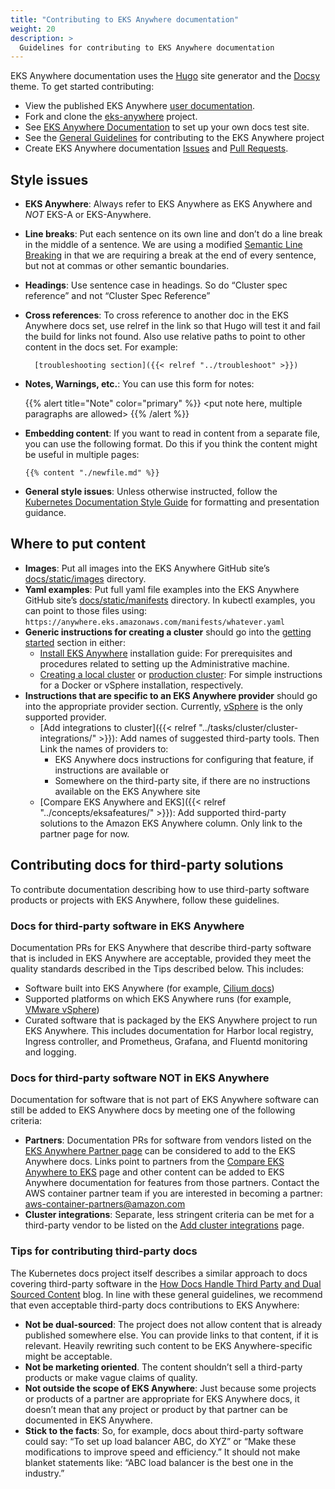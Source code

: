 ```yaml
---
title: "Contributing to EKS Anywhere documentation"
weight: 20
description: >
  Guidelines for contributing to EKS Anywhere documentation
---
```

EKS Anywhere documentation uses the [Hugo](https://gohugo.io/categories/fundamentals) site generator and the [Docsy](https://www.docsy.dev/docs/) theme. To get started contributing:

* View the published EKS Anywhere [user documentation](https://anywhere.eks.amazonaws.com/docs/).
* Fork and clone the [eks-anywhere](https://github.com/aws/eks-anywhere) project.
* See [EKS Anywhere Documentation](https://github.com/aws/eks-anywhere/tree/main/docs) to set up your own docs test site.
* See the [General Guidelines](https://github.com/aws/eks-anywhere/blob/main/docs/content/en/docs/community/contributing.md) for contributing to the EKS Anywhere project
* Create EKS Anywhere documentation [Issues](https://github.com/aws/eks-anywhere/issues) and [Pull Requests](https://github.com/aws/eks-anywhere/pulls).

## Style issues

* **EKS Anywhere**: Always refer to EKS Anywhere as EKS Anywhere and *NOT* EKS-A or EKS-Anywhere.
* **Line breaks**: Put each sentence on its own line and don’t do a line break in the middle of a sentence. 
  We are using a modified [Semantic Line Breaking](https://sembr.org/) in that we are requiring a break at the end of every sentence, but not at commas or other semantic boundaries.
* **Headings**: Use sentence case in headings. So do “Cluster spec reference” and not “Cluster Spec Reference”
* **Cross references**: To cross reference to another doc in the EKS Anywhere docs set, use relref in the link so that Hugo will test it and fail the build for links not found. Also use relative paths to point to other content in the docs set. For example:
   ```
     [troubleshooting section]({{< relref "../troubleshoot" >}})
   ```
* **Notes, Warnings, etc.**: You can use this form for notes:
    
    {{% alert title="Note" color="primary" %}}
    <put note here, multiple paragraphs are allowed>
    {{% /alert %}}

* **Embedding content**: If you want to read in content from a separate file, you can use the following format.
  Do this if you think the content might be useful in multiple pages:
  ```
  {{% content "./newfile.md" %}}
  ```
* **General style issues**: Unless otherwise instructed, follow the [Kubernetes Documentation Style Guide](https://kubernetes.io/docs/contribute/style/style-guide/) for formatting and presentation guidance.

## Where to put content

* **Images**: Put all images into the EKS Anywhere GitHub site’s [docs/static/images](https://github.com/aws/eks-anywhere/tree/main/docs/static/images) directory.
* **Yaml examples**: Put full yaml file examples into the EKS Anywhere GitHub site’s [docs/static/manifests](https://github.com/aws/eks-anywhere/tree/main/docs/static/manifests) directory.
  In kubectl examples, you can point to those files using: `https://anywhere.eks.amazonaws.com/manifests/whatever.yaml`
* **Generic instructions for creating a cluster** should go into the [getting started](https://anywhere.eks.amazonaws.com/docs/getting-started/) section in either:
   * [Install EKS Anywhere](https://anywhere.eks.amazonaws.com/docs/getting-started/install/) installation guide: For prerequisites and procedures related to setting up the Administrative machine.
   * [Creating a local cluster](https://anywhere.eks.amazonaws.com/docs/getting-started/local-environment/) or [production cluster](https://anywhere.eks.amazonaws.com/docs/getting-started/production-environment/): For simple instructions for a Docker or vSphere installation, respectively.
* **Instructions that are specific to an EKS Anywhere provider** should go into the appropriate provider section. Currently, [vSphere](https://anywhere.eks.amazonaws.com/docs/reference/vsphere/) is the only supported provider.
  * [Add integrations to cluster]({{< relref "../tasks/cluster/cluster-integrations/" >}}): Add names of suggested third-party tools. Then Link the names of providers to:
    * EKS Anywhere docs instructions for configuring that feature, if instructions are available or
    * Somewhere on the third-party site, if there are no instructions available on the EKS Anywhere site
  * [Compare EKS Anywhere and EKS]({{< relref "../concepts/eksafeatures/" >}}): Add supported third-party solutions to the Amazon EKS Anywhere column.
  Only link to the partner page for now.

## Contributing docs for third-party solutions

To contribute documentation describing how to use third-party software products or projects with EKS Anywhere, follow these guidelines.

### Docs for third-party software in EKS Anywhere

Documentation PRs for EKS Anywhere that describe third-party software that is included in EKS Anywhere are acceptable, provided they meet the quality standards described in the Tips described below. This includes:

* Software built into EKS Anywhere (for example, [Cilium docs](https://anywhere.eks.amazonaws.com/docs/tasks/workload/networking-and-security/))
* Supported platforms on which EKS Anywhere runs (for example, [VMware vSphere](https://anywhere.eks.amazonaws.com/docs/reference/vsphere/))
* Curated software that is packaged by the EKS Anywhere project to run EKS Anywhere. This includes documentation for Harbor local registry, Ingress controller, and Prometheus, Grafana, and Fluentd monitoring and logging.

### Docs for third-party software NOT in EKS Anywhere

Documentation for software that is not part of EKS Anywhere software can still be added to EKS Anywhere docs by meeting one of the following criteria:

* **Partners**: Documentation PRs for software from vendors listed on the [EKS Anywhere Partner page](https://aws.amazon.com/eks/eks-anywhere/partners/) can be considered to add to the EKS Anywhere docs.
  Links point to partners from the [Compare EKS Anywhere to EKS](https://anywhere.eks.amazonaws.com/docs/concepts/eksafeatures/) page and other content can be added to EKS Anywhere documentation for features from those partners.
  Contact the AWS container partner team if you are interested in becoming a partner: aws-container-partners@amazon.com
* **Cluster integrations**: Separate, less stringent criteria can be met for a third-party vendor to be listed on the [Add cluster integrations](https://anywhere.eks.amazonaws.com/docs/tasks/cluster/cluster-integrations/) page.

### Tips for contributing third-party docs

The Kubernetes docs project itself describes a similar approach to docs covering third-party software in the [How Docs Handle Third Party and Dual Sourced Content](https://kubernetes.io/blog/2020/05/third-party-dual-sourced-content/) blog.
In line with these general guidelines, we recommend that even acceptable third-party docs contributions to EKS Anywhere:

* **Not be dual-sourced**: The project does not allow content that is already published somewhere else.
  You can provide links to that content, if it is relevant. Heavily rewriting such content to be EKS Anywhere-specific might be acceptable.
* **Not be marketing oriented**. The content shouldn’t sell a third-party products or make vague claims of quality.
* **Not outside the scope of EKS Anywhere**:  Just because some projects or products of a partner are appropriate for EKS Anywhere docs, it doesn’t mean that any project or product by that partner can be documented in EKS Anywhere.
* **Stick to the facts**:  So, for example, docs about third-party software could say: “To set up load balancer ABC, do XYZ” or “Make these modifications to improve speed and efficiency.” It should not make blanket statements like: “ABC load balancer is the best one in the industry.”
